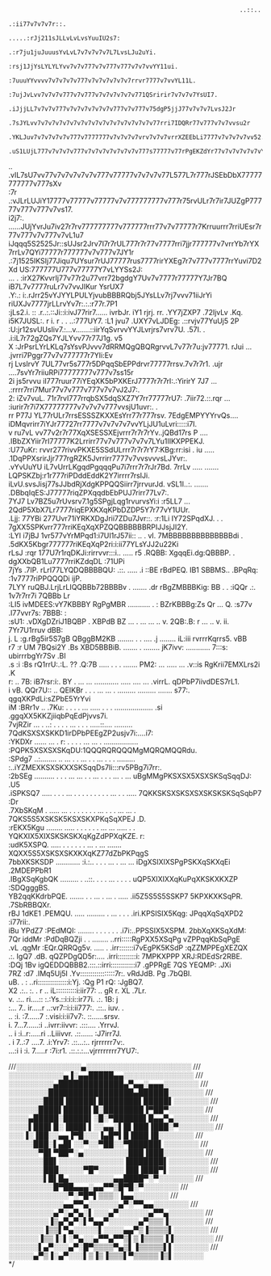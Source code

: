 
                                                                    ..::..                                                                            
                                                               .:ii77v7v7v7r::.                                                                       
                                                     .....:rJj211sJLLvLvLvsYuuIU2s7:                                                                  
                                               .:r7ju1juJuuusYvLvL7v7v7v7v7L7LvsLJu2uYi.                                                              
                                            :rsj1JjYsLYLYLYvv7v7v777v7v777v777v7v7vvYY11ui.                                                           
                                         :7uuuYYvvvv7v7v7v7v777v7v7v7v7v7v7rrvr7777v7vvYL11L.                                                         
                                      :7ujJvLvv7v7v7v777v7v777v7v7v7v7v7v771QSririr7v7v7v7YsUI7.                                                      
                                   .iJjjLL7v7v7v777v7v7v7v7v7v7v777v7v777v75dgP5jjJ77v7v7v7LvsJ2Jr                                                    
                                 .7sJYLvv7v7v7v7v7v7v7v7v7v7v7v7v7v7v7v7v77rri7IDQRr77v777v7v7vvsu2r                                                  
                               .YKLJuv7v7v7v7v7v777v7777777v7v7v7v7vrv7v7v7vrrXZEEbLi7777v7v7v7v7vv52.                                                
                             .uS1LUjL777v7v7v7v777v7v7v7v7v7v7v7v777s77777v77rPgEKZdYr77v7v7v7v7v7vYXPr                                               
   ..                      .vIL7sU7vv77v7v7v7v7v7v777v77777v7v7v7v77L577L7r777rJSEbDbX77777777777v777sXv                                              
    :7r                 .:vJLrLUJiY17777v77777v77777v7v777777777v777r75rvULr7r7ir7JUZgP77777v777v777v7vs17.                                           
      i2j7:.     ......JUjYvrJu7iv27r7rv777777777v777777rrr77v7v77777r7Krruurrr7rriUEsr7r77v777v7v777v7vL1u7                                          
        iJqqq5S2525Jr::sUJsr2Jrv7I7r7rUL777r7r77v7777rri7jjr777777v7vrrYb7rYX7rrLv7QYi77777r777777v7v777v7JY1r                                        
          .:7j1525IKSIj77Jiqu7UYsur7rUJ77777rus7777rirYXEg7r7v777v7777rrYuvi7D2Xd US:777777U777v77777Y7vLYYSs2J:                                      
                ...     . :irX27KvvrIj77v77r2u77vrr72bgdgY7Uv7v7777r77777Y7Jr7BQ iB7L7v7777ruLr7v7vvJIKur  YsrUX7                                     
                      .Y:.: i:.rJrr25vYJYYLPULYjvubBBBRQbj5JYsLLv7rj7vvv71iiJrYi riUXJv7777jrLLrvYv7r:.:.:r77r.7P1                                    
                     :jLs2.i.  :: .r..:.::Ji::i:ivJ77rir7...... ivrbJr. iY1 rjrj. rr.  .YY7jZXP7       .72IjvLv .Kq.                                  
                    i5K7JUSL:. r  i.     r             .   . ..:777UY7. :L1  jvu7    .UXY7vLJDEg: .::rvjv77YuUj5  2P                                  
                   :U:jr12svUUsIiv7.:...v.......::iirYqSvrvvYYJLvrjrs7vrv7U. .57I. . .i:iL7r72gZQs7YJLYvv77r77J1g. v5                                 
                   X :JrPsrLYrLKLq7sYsvPJvvv7dRRMQgQBQRgrvvL7v77r7u:jv77771.  rJui ...  .jvrri7Pggr77v7v777777r7YIi:Ev                                
                  rj LvsIrvY   7UL77vr5s777r5DPqqSbEPPdrvr77777rrsv.7v7r7r1.  .ujr ....7svYr7riiuRPi77777777v777v7ss15r                               
                  2i js5rvvu   iI777ruur77iYEqXK5bPXKErJ7777r7r7rI:.:YirirY    7J7 ... .:rrrr7rri7Mur77v7v777v777v7v7vJ2J7:.                          
                  2: iZv7vuL.  71r7rvI777rrqbSX5dqSXZ7Y7rr77777rU7: .7iir72.::.rqr  ... :iurir7r7i7X77777777v7v7v7v777vvsjU1uvr:.             .       
                  rr  P77J     YL77rULr7rrsESSSZKXXEsYrr77r777rsv.  7EdgEMPYYYrvQs....  iDMqvrirr7iYJr77727rr7777v7v7v7v7vvYLjJU1uLvri:::::i7I.       
                   v ru7vL     vv77v2r7r77XqXSESSXEjvrrr7r7r7rYv..jQBd17rs      P  .... .IBbZXYiir7rI77777K2Lrrirr77v7v777v7v7v7LYu1IIKXPPEKJ.        
                    :U77uKr:   rvvr277rivvPKXE5SSdULrrr7r7r7rY7:KBg:rr:isi   . iu  ..... .1DqPPXsrirJjr777rgRZK5Jvrrirr7777v7vvsvvvsLJYvr:.           
                    .vYvUuYU   iL7vUrrLKgqdPgqqqPu7i7rrr7r7rJr7Bd.  7rrLv   ..... .......  LQPSKZbj:r1r777riPDddEddK2Y7irrrr7rsIJi.                   
                    iLvU.svsJisj77sJJbdRjXdgKPPQQSiirr7jrrvurJd.   vSL1I..:.       ....... .DBbqIqES:J77777riqZPXqqdbEbPUJ7rirr77Lv7:.                
                    7YJ7 Lv7BZ5u7rUvsrv7.1g5SPgjLqg1rvurvsYi:i   :r5LL7                 ...  2QdP5XbX7Lr7777riqEPXKXqKPbDZDP5Y7r77vY1UUr.             
                   .Ljj: 77YBi 277Uvr71iYRKXDgJrii7ZDu7Jvr::.   :r:1Li    IY72SPqdXJ.    . .  7gXX5SPKvrr777rriKEqXqXPZQQBBBBBBRPIJJsjJI2Y.           
                   :LYI  i7jBJ 1vr577vYrMPqd1:i7UI1rJ57ii::  .. . vI. 7MBBBBBBBBBBBBBBdi    . .5dKX5Kbgr777777riKEqXqP2ri:i:ii77YLsYJJ2u22Ki          
                   rLsJ  :rqr  177U7r1rqDKJi:rirrvvr:::i.. ..... r5 .RQBB: XgqqEi.dg:QBBBP.  .  dgXXbQB1Lu7777rriKZdqDL                :71UPi         
                   7jYs  .7IP. rLrI77LYQDQBBBBQU:  .::.   ..... .i  ::BE  rBdPEQ. IB1 SBBMS..  .BPqRq:   :1v7777riPPQQQDi                 ijP.        
                   7LYY   ruQBJ.LrjLrLIQQBBb72BBBBv    . .......    .dr   rBgZMBBBKig: BB  . . :iQQr  .:.  1v7r7rr7i 7QBBb                  Lr        
                   :LI5   ivMDEES:vY7KBBBY   RgPgMBR  ........... . :      BZrKBBBg:Zs Qr   ...  Q.  :s77v .I77vvr7s:  7BBB:                 :        
                   :sU1:  .vDXgDZriJ1BQBP . XBPdB  BZ  ... . ... ... ..    v.  2QB:.B: r   ...  ..  v. ii.  7Yr7U1rruv   dBB:                         
                    j. L   :g.rBg5ir5S7gB   QBggBM2KB  ........ . . ....           .j   ........   iL:iii   rvrrrKqrrs5.  vBB                         
                    r7 :r   UM 7BQsi2Y .Bs  XBD5BBBiB. ....... . ........    jK7ivv:  ............  7:::s:  ubirrrbgYr7Sv  .BI                        
                    .s  :i  :Bs rQ1rrU:.:L. ??  .Q:7B   ..... . . . .......   PM2:  ... ..... ...  .v::is   RgKrii7EMXLrs2i .K                        
                     r:  ..  7B: iB7rsr:i:.        BY  . ... ... ............    .....  .... ...  .virrL.  qDPbP7iivdDES7rL1.                         
                      i       vB. QQr7U:: ..  QEIKBr  . . . ... ... . ......... ......... ....... s77:.   qgqXKPdLi:sZPbE5YrYvi                       
                               iM :BRr1v  .. .7Ku:   . . . . ... ..... . . . ................... .si    .ggqXX5KKZjiiqbPqEdPjvvs7i.                   
                                 7vjRZir  ...       . ..: . . . . ... . . . .....::.... .........      7QdKSXSXSKKD1irDPbPEEgZP2usjv7i:....i7:        
                                  :YKDXr  ...... ... . r:  . . . . ... ... . .................       :PQPK5XSXSXSKqDU:1QQQRQRQQQMgMQRQMQQRdu.         
                                   :SPdg7 ..:........  .. ... . . ... . . ... . . . .........  :..iYZMEXKSXSKXXSKSqqDs7Ii:::rv5PBg7i7rr:.             
                                   :2bSEg .......... .   . . ... ... . . ... . . . ... . ...  uBgMMgPKSXSX5XSXSKSqSqqDJ:        .U5                   
                                  .iSPKSQ7  ..... . . . ... . . . . . . . . . ... . . .....  7QKKSKSXSKSXSXSKSKSKSqSqbP7          :Dr                 
                                  .7XbSKqM   . ..... ... . . . . . . . ... . . . ... ... .  7QKS5S5XSKSK5KSXSKXPKqSqXPEJ           .D.                
                                  :rEKX5Kgu  ........ ..... . . . . . . ... ... ..... . .  YQKXIX5XIXSKSKSKXqKgZdPPXqKZE.           r:                
                                  :udK5XSPQ. ..... . . . .       . . ... . ... .......    XQXX5S5XSKSXSKXKXqKZ77dZbPKPqgS                             
                                  7bbXKSKSDP  ............ :i.:.. . . . ... . ... ...   iDgXSIXIXSPgPSKXqSKXqEi .2MDEPPbR1                            
                                 .IBgXSqKgbQK    ......... . ..::. . . . ... . . . .   uQP5XIXIXXqKuPqXKSKXKXZP   :SDQgggBS.                          
                                 YB2qqKKdrbPQE.   ....... . .   ... . ... . .....   .ii5Z5S5S5SSKP7 5KPXKXKSqPR.    .7SbRBBQXr.                       
                                rBJ 1dKE1 .PEMQU.    ..... ......... . ... . . .  .iri.KPSISIX5Kqg: JPqqXqSqXPD2         :i77rii:.                    
                               iBu  YPdZ7  :PEdMQI:      ........ . . . . . .   .i7i:..PPSSIX5XSPM. 2bbXqXKSqXdM:                                     
                              7Qr   iddMr   :PdDqBQZji       . . ........    ..rri:::::RgPXX5XSqPg  vZPPqqKbSqPgE                                     
                            .vL     .qgMr    :EQr.QRRQg5v.      ..... .    .irr:::::::i7vEgPK5KSdP  :qZZMPPEgXEZQX                                    
                           .:.       IgQ7     .dB. qQZPDgQD5r:....      .irri:::::::::i:  7MPKXPPP   XRJ:RDEdSr2RBE.                                  
                                     :DQj       1Bv igQEDDQBBB2.:::.::irri::::::::::::i7   .gPPRgE   7QS  YEQMP: .JXi                                 
                                      7RZ        :d7 .IMq5Uj5I     .Yv:::::::::::::::::7r:. vRdJdB.   Pg   .7bQBI.                                    
                                       uB.          .       :      ..ri:::::::::::::::i:Yj. :Qg  P1   rQ:     :JgBQ7.                                 
                                        X2      .:.. :.  . r      .. iL::::::::::i:iir77: .. gR   r.   XL         .7Lr.                               
                                         v.    .:.. ri....::      :.:Ys.::i:i:i::ir77i.  .:. 1B:        j                                             
                                          :... 7.. ir.....r      ..:vr7::i:i:ii777:.   .::.. iuv.        .                                            
                                          ..  :i. :7......7      :.visi:i:ii7v7:.     ::......srsv.                                                   
                                         i.   7...7......:i     ..ivrr:iivvr:       .:::.... .YrrvJ.                                                  
                                      .. i   :i..r:.....ri      ..Liiivvr.        .::...... :J7irr7J.                                                 
                                    .    i   7..:7 ....7.      .i:Yrv7:          .::...:.. rjrrrrrr7v:.                                               
                                  ...:i  i  :i. 7.....r      :7i:r1.            .::.:.:...vjrrrrrrrr7YU7:.  
























///░░░░░░░░░░░░░▄░░░░░░░░░░░░░░░░░░░░░
///░░░░░░░░░░░▄▐░▄▄█████▄▄░░░░░░░░░░░░░░
///░░░░░░░░░▄█████████████▄▀▄▄░▄▄▄░░░░░░░
///░░░░░░░░█████████████████▄██████░░░░░░░
///░░░░░░░████▐█████▌████████▌█████▌░░░░░░░
///░░░░░░████▌█████▌█░████████▐▀██▀░░░░░░░
///░░░░▄█████░█████▌░█░▀██████▌█▄▄▀▄░░░░░░░
///░░░░▌███▌█░▐███▌▌░░▄▄░▌█▌███▐███░▀░░░░░░░
///░░░▐░▐██░░▄▄▐▀█░░░▐▄█▀▌█▐███▐█░░░░░░░
///░░░░░███░▌▄█▌░░▀░░▀██░░▀██████▌░░░░░░░
///░░░░░░▀█▌▀██▀░▄░░░░░░░░░███▐███░░░░░░░░
///░░░░░░░██▌░░░░░░░░░░░░░▐███████▌░░░░░░░░
///░░░░░░░███░░░░░▀█▀░░░░░▐██▐███▀▌░░░░░░░░
///░░░░░░░▌█▌█▄░░░░░░░░░▄▄████▀░▀░░░░░░░
///░░░░░░░░░█▀██▄▄▄░▄▄▀▀▒█▀█░▀░░░░░░░
///░░░░░░░░░░░░▀░▀█▀▌▒▒▒░▐▄▄░░░░░░░
///░░░░░░░░░░░▄▄▀▀▄░░░░░░▄▀░▀▀▄▄░░░░░░░
///░░░░░░░░░▄▀░▄▀▄░▌░░░▄▀░░░░░░▄▀▀▄░░░░░░░
///░░░░░░░░▐▒▄▀▄▀░▌▀▄▄▀░░░░░░▄▀▒▒▒▐░░░░░░░
///░░░░░░░▐▒▒▌▀▄░░░░░▌░░░░▄▄▀▒▐▒▒▒▒▌░░░░░░░
///░░░░░░▐▒▒▐░▌░▀▄░░▄▀▀▄▀▀▒▌▒▐▒▒▒▒▐▐░░░░░░░░
///░░░░░░▌▄▀░░░▄▀░█▀▒▒▒▒▀▄▒▌▐▒▒▒▒▒▌▌░░░░░░░
///░░░░░▄▀▒▐░▄▀░░░▌▒▐▒▐▒▒▒▌▀▒▒▒▒▒▐▒▌░░░░░░                                          
*/
